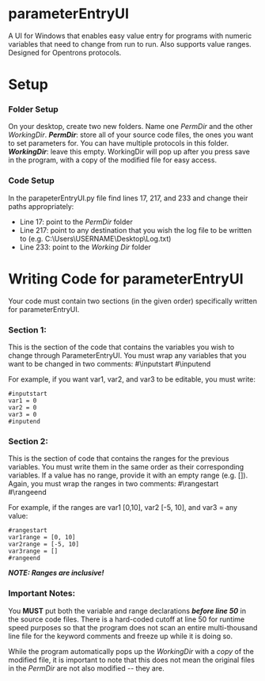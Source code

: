 # parameterEntryUI
A UI for Windows that enables easy value entry for programs with numeric variables that need to change from run to run. Also supports value ranges. Designed for Opentrons protocols.

# Setup
### Folder Setup
On your desktop, create two new folders. Name one *PermDir* and the other *WorkingDir*.
***PermDir***: store all of your source code files, the ones you want to set parameters for. You can have multiple protocols in this folder.
***WorkingDir***: leave this empty. WorkingDir will pop up after you press save in the program, with a copy of the modified file for easy access.

### Code Setup
In the parapeterEntryUI.py file find lines 17, 217, and 233 and change their paths appropriately:
- Line 17: point to the *PermDir* folder
- Line 217: point to any destination that you wish the log file to be written to (e.g. C:\\Users\\USERNAME\\Desktop\\Log.txt)
- Line 233: point to the *Working Dir* folder

# Writing Code for parameterEntryUI
Your code must contain two sections (in the given order) specifically written for parameterEntryUI.

### Section 1:
This is the section of the code that contains the variables you wish to change through ParameterEntryUI. You must wrap any variables that you want to be changed in two comments:
#\inputstart
#\inputend

For example, if you want var1, var2, and var3 to be editable, you must write:
```
#inputstart
var1 = 0
var2 = 0
var3 = 0
#inputend
```
### Section 2:
This is the section of code that contains the ranges for the previous variables. You must write them in the same order as their corresponding variables. If a value has no range, provide it with an empty range (e.g. []). Again, you must wrap the ranges in two comments:
#\rangestart
#\rangeend

For example, if the ranges are var1 [0,10], var2 [-5, 10], and var3 = any value:
```
#rangestart
var1range = [0, 10]
var2range = [-5, 10]
var3range = []
#rangeend
```
***NOTE: Ranges are inclusive!***

### Important Notes:
You **MUST** put both the variable and range declarations ***before line 50*** in the source code files. There is a hard-coded cutoff at line 50 for runtime speed purposes so that the program does not scan an entire multi-thousand line file for the keyword comments and freeze up while it is doing so.

While the program automatically pops up the *WorkingDir* with a *copy* of the modified file, it is important to note that this does not mean the original files in the *PermDir* are not also modified -- they are.
